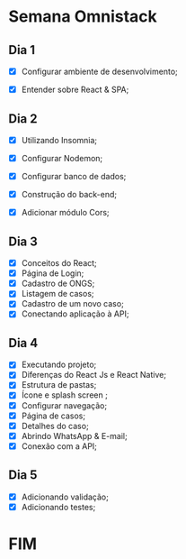 # Semana Omnistack

## Dia 1

- [x] Configurar ambiente de desenvolvimento;
- [x] Entender sobre React & SPA;


## Dia 2

- [x] Utilizando Insomnia;
- [x] Configurar Nodemon;
- [x] Configurar banco de dados; 
- [x] Construção do back-end; 
- [x] Adicionar módulo Cors; 


## Dia 3

- [x] Conceitos do React; 
- [x] Página de Login; 
- [x] Cadastro de ONGS; 
- [x] Listagem de casos; 
- [x] Cadastro de um novo caso;
- [x] Conectando aplicação à API;  

## Dia 4

- [x] Executando projeto; 
- [x] Diferenças do React Js e React Native; 
- [x] Estrutura de pastas; 
- [x] Ícone e splash screen ; 
- [x] Configurar navegação;
- [x] Página de casos; 
- [x] Detalhes do caso; 
- [x] Abrindo WhatsApp & E-mail;
- [x] Conexão com a API;

## Dia 5

- [x] Adicionando validação; 
- [x] Adicionando testes; 

# FIM 






